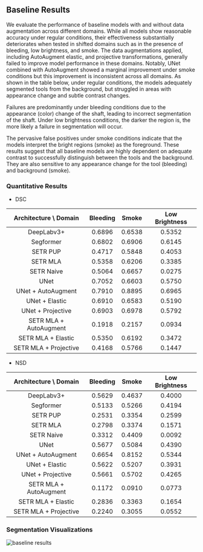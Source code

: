 ## Baseline Results

We evaluate the performance of baseline models with and without data augmentation across different domains. While all models show reasonable accuracy under regular conditions, their effectiveness substantially deteriorates when tested in shifted domains such as in the presence of bleeding, low brightness, and smoke. The data augmentations applied, including AutoAugment elastic, and projective transformations, generally failed to improve model performance in these domains. Notably, UNet combined with AutoAugment showed a marginal improvement under smoke conditions but this improvement is inconsistent across all domains.  As shown in the table below, under regular conditions, the models adequately segmented tools from the background, but struggled in areas with appearance change and subtle contrast changes. 

Failures are predominantly under bleeding conditions due to the appearance (color) change of the shaft, leading to incorrect segmentation of the shaft. Under low brightness conditions, the darker the region is, the more likely a failure in segmentation will occur. 

The pervasive false positives under smoke conditions indicate that the models interpret the bright regions (smoke) as the foreground. These results suggest that all baseline models are highly dependent on adequate contrast to successfully distinguish between the tools and the background. They are also sensitive to any appearance change for the tool (bleeding) and background (smoke).

### Quantitative Results 

- DSC

| Architecture \ Domain         | Bleeding            | Smoke               | Low Brightness              |       
|:---------------------:        |:--------:           |:-----:              |:--------------:             |
|       DeepLabv3+              |        0.6896       |      0.6538         |         0.5352              |
|       Segformer               |        0.6802       |      0.6906         |         0.6145              |                                      
|       SETR PUP                |        0.4717       |      0.5848         |         0.4053              |
|       SETR MLA                |        0.5358       |      0.6206         |         0.3385              |                                      
|       SETR Naive              |        0.5064       |      0.6657         |         0.0275              |
|       UNet                    |        0.7052       |      0.6603         |         0.5750              |
|       UNet + AutoAugment      |        0.7910       |      0.8895         |         0.6965              |                                      
|       UNet + Elastic          |        0.6910       |      0.6583         |         0.5190              |                                      
|       UNet + Projective       |        0.6903       |      0.6978         |         0.5792              |                                      
|       SETR MLA + AutoAugment  |        0.1918       |      0.2157         |         0.0934              |                                        
|       SETR MLA + Elastic      |        0.5350       |      0.6192         |         0.3472              |                                      
|       SETR MLA + Projective   |        0.4168       |      0.5766         |         0.1447              |

- NSD

| Architecture \ Domain 	      | Bleeding 	          | Smoke 	            | Low Brightness 	      |
|:---------------------:	      |:--------:	          |:-----:	            |:--------------:	      |
|       DeepLabv3+              |        0.5629       |      0.4637         |         0.4000        |
|       Segformer               |        0.5133       |      0.5266         |         0.4194      	|                                      
|       SETR PUP                |        0.2531       |      0.3354         |         0.2599      	| 
|       SETR MLA                |        0.2798       |      0.3374         |         0.1571      	|                                      
|       SETR Naive              |        0.3312       |      0.4409         |         0.0092     		|  
|       UNet                    |        0.5677       |      0.5084         |         0.4390        |
|       UNet + AutoAugment      |        0.6654       |      0.8152         |         0.5344      	|                                      
|       UNet + Elastic          |        0.5622       |      0.5207         |         0.3931      	|                                      
|       UNet + Projective       |        0.5661       |      0.5702         |         0.4265      	|                                      
|       SETR MLA + AutoAugment  |        0.1172       |      0.0910         |         0.0773      	|                                            
|       SETR MLA + Elastic      |        0.2836       |      0.3363         |         0.1654      	|                                      
|       SETR MLA + Projective   |        0.2240       |      0.3055         |         0.0552      	|
 
### Segmentation Visualizations 
![baseline results](../../img/baseline_segmentation_result.png)

